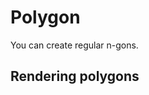 <script setup>
import Block from '../components/Block.vue'
import { Polygon } from '../../src/index'

const polygon = (r) => {
    const p = new Polygon(r.center, 6, 50)
    r.add(p, {
        strokeStyle: 'red',
        width: 1
    })
}

</script>

# Polygon
You can create regular n-gons.

## Rendering polygons
<Block :code="polygon" />
